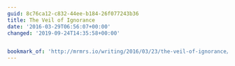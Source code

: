 ```yaml
---
guid: 8c76ca12-c832-44ee-b184-26f077243b36
title: The Veil of Ignorance
date: '2016-03-29T06:56:07+00:00'
changed: '2019-09-24T14:35:58+00:00'


bookmark_of: 'http://mrmrs.io/writing/2016/03/23/the-veil-of-ignorance/'
---
```




